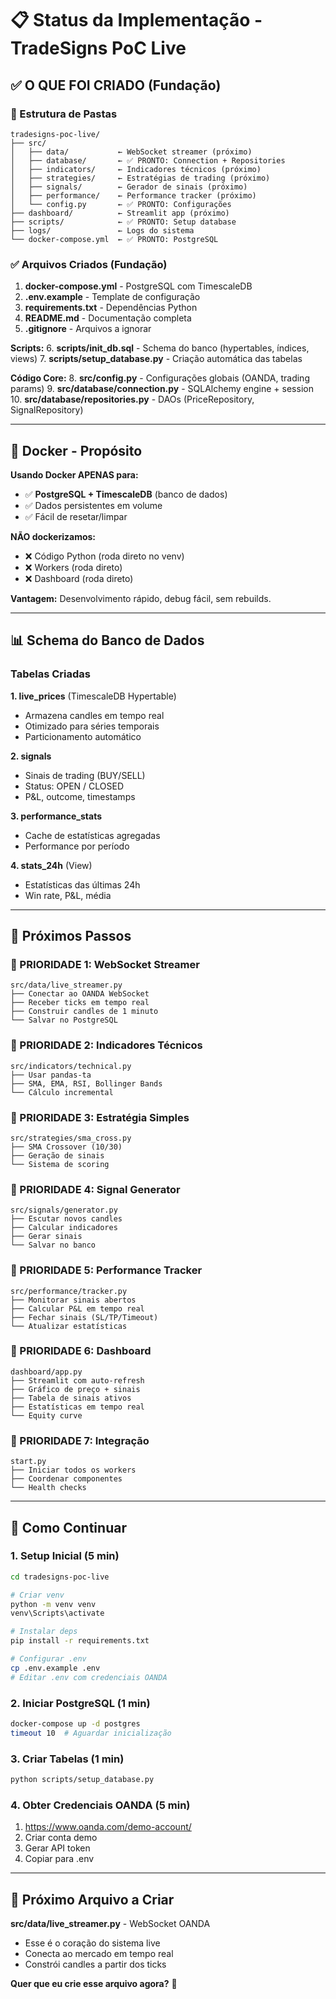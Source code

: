 # 📋 Status da Implementação - TradeSigns PoC Live

## ✅ O QUE FOI CRIADO (Fundação)

### 📁 Estrutura de Pastas
```
tradesigns-poc-live/
├── src/
│   ├── data/           ← WebSocket streamer (próximo)
│   ├── database/       ← ✅ PRONTO: Connection + Repositories
│   ├── indicators/     ← Indicadores técnicos (próximo)
│   ├── strategies/     ← Estratégias de trading (próximo)
│   ├── signals/        ← Gerador de sinais (próximo)
│   ├── performance/    ← Performance tracker (próximo)
│   └── config.py       ← ✅ PRONTO: Configurações
├── dashboard/          ← Streamlit app (próximo)
├── scripts/            ← ✅ PRONTO: Setup database
├── logs/               ← Logs do sistema
└── docker-compose.yml  ← ✅ PRONTO: PostgreSQL
```

### ✅ Arquivos Criados (Fundação)

1. **docker-compose.yml** - PostgreSQL com TimescaleDB
2. **.env.example** - Template de configuração
3. **requirements.txt** - Dependências Python
4. **README.md** - Documentação completa
5. **.gitignore** - Arquivos a ignorar

**Scripts:**
6. **scripts/init_db.sql** - Schema do banco (hypertables, índices, views)
7. **scripts/setup_database.py** - Criação automática das tabelas

**Código Core:**
8. **src/config.py** - Configurações globais (OANDA, trading params)
9. **src/database/connection.py** - SQLAlchemy engine + session
10. **src/database/repositories.py** - DAOs (PriceRepository, SignalRepository)

---

## 🐳 Docker - Propósito

**Usando Docker APENAS para:**
- ✅ **PostgreSQL + TimescaleDB** (banco de dados)
- ✅ Dados persistentes em volume
- ✅ Fácil de resetar/limpar

**NÃO dockerizamos:**
- ❌ Código Python (roda direto no venv)
- ❌ Workers (roda direto)
- ❌ Dashboard (roda direto)

**Vantagem:** Desenvolvimento rápido, debug fácil, sem rebuilds.

---

## 📊 Schema do Banco de Dados

### Tabelas Criadas

**1. live_prices** (TimescaleDB Hypertable)
- Armazena candles em tempo real
- Otimizado para séries temporais
- Particionamento automático

**2. signals**
- Sinais de trading (BUY/SELL)
- Status: OPEN / CLOSED
- P&L, outcome, timestamps

**3. performance_stats**
- Cache de estatísticas agregadas
- Performance por período

**4. stats_24h** (View)
- Estatísticas das últimas 24h
- Win rate, P&L, média

---

## 🔄 Próximos Passos

### 🔴 PRIORIDADE 1: WebSocket Streamer
```
src/data/live_streamer.py
├── Conectar ao OANDA WebSocket
├── Receber ticks em tempo real
├── Construir candles de 1 minuto
└── Salvar no PostgreSQL
```

### 🔴 PRIORIDADE 2: Indicadores Técnicos
```
src/indicators/technical.py
├── Usar pandas-ta
├── SMA, EMA, RSI, Bollinger Bands
└── Cálculo incremental
```

### 🔴 PRIORIDADE 3: Estratégia Simples
```
src/strategies/sma_cross.py
├── SMA Crossover (10/30)
├── Geração de sinais
└── Sistema de scoring
```

### 🔴 PRIORIDADE 4: Signal Generator
```
src/signals/generator.py
├── Escutar novos candles
├── Calcular indicadores
├── Gerar sinais
└── Salvar no banco
```

### 🔴 PRIORIDADE 5: Performance Tracker
```
src/performance/tracker.py
├── Monitorar sinais abertos
├── Calcular P&L em tempo real
├── Fechar sinais (SL/TP/Timeout)
└── Atualizar estatísticas
```

### 🔴 PRIORIDADE 6: Dashboard
```
dashboard/app.py
├── Streamlit com auto-refresh
├── Gráfico de preço + sinais
├── Tabela de sinais ativos
├── Estatísticas em tempo real
└── Equity curve
```

### 🔴 PRIORIDADE 7: Integração
```
start.py
├── Iniciar todos os workers
├── Coordenar componentes
└── Health checks
```

---

## 🚀 Como Continuar

### 1. Setup Inicial (5 min)
```bash
cd tradesigns-poc-live

# Criar venv
python -m venv venv
venv\Scripts\activate

# Instalar deps
pip install -r requirements.txt

# Configurar .env
cp .env.example .env
# Editar .env com credenciais OANDA
```

### 2. Iniciar PostgreSQL (1 min)
```bash
docker-compose up -d postgres
timeout 10  # Aguardar inicialização
```

### 3. Criar Tabelas (1 min)
```bash
python scripts/setup_database.py
```

### 4. Obter Credenciais OANDA (5 min)
1. https://www.oanda.com/demo-account/
2. Criar conta demo
3. Gerar API token
4. Copiar para .env

---

## 📝 Próximo Arquivo a Criar

**src/data/live_streamer.py** - WebSocket OANDA
- Esse é o coração do sistema live
- Conecta ao mercado em tempo real
- Constrói candles a partir dos ticks

**Quer que eu crie esse arquivo agora?** 🚀
